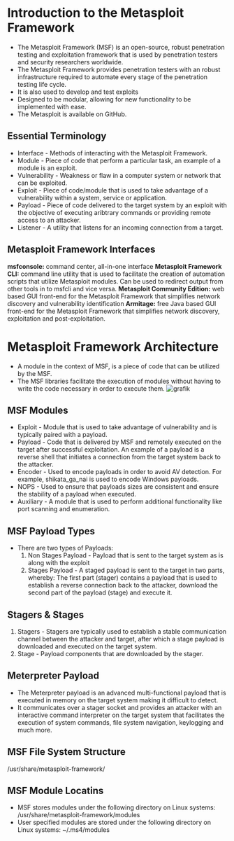 # Introduction to the Metasploit Framework

- The Metasploit Framework (MSF) is an open-source, robust penetration testing and exploitation framework that is used by penetration testers and security researchers worldwide.
- The Metasploit Framework provides penetration testers with an robust infrastructure required to automate every stage of the penetration testing life cycle.
- It is also used to develop and test exploits
- Designed to be modular, allowing for new functionality to be implemented with ease.
- The Metasploit is available on GitHub.

## Essential Terminology

- Interface - Methods of interacting with the Metasploit Framework.
- Module - Piece of code that perform a particular task, an example of a module is an exploit.
- Vulnerability - Weakness or flaw in a computer system or network that can be exploited.
- Exploit - Piece of code/module that is used to take advantage of a vulnerability within a system, service or application.
- Payload - Piece of code delivered to the target system by an exploit with the objective of executing aribtrary commands or providing remote access to an attacker.
- Listener - A utility that listens for an incoming connection from a target.

## Metasploit Framework Interfaces

**msfconsole:** command center, all-in-one interface
**Metasploit Framework CLI:** command line utility that is used to facilitate the creation of automation scripts that utilize Metasploit modules. Can be used to redirect output from other tools in to msfcli and vice versa.
**Metasploit Community Edition:** web based GUI front-end for the Metasploit Framework that simplifies network discovery and vulnerability identification
**Armitage:** free Java based GUI front-end for the Metasploit Framework that simplifies network discovery, exploitation and post-exploitation.

# Metasploit Framework Architecture 

- A module in the context of MSF, is a piece of code that can be utilized by the MSF.
- The MSF libraries facilitate the execution of modules without having to write the code necessary in order to execute them.
![grafik](https://github.com/user-attachments/assets/57b60297-278a-4dbc-8c0b-93ece700a027)

## MSF Modules

- Exploit - Module that is used to take advantage of vulnerability and is typically paired with a payload.
- Payload - Code that is delivered by MSF and remotely executed on the target after successful exploitation. An example of a payload is a reverse shell that initiates a connection from the target system back to the attacker.
- Encoder - Used to encode payloads in order to avoid AV detection.  For example, shikata_ga_nai is used to encode Windows payloads.
- NOPS - Used to ensure that payloads sizes are consistent and ensure the stability of a payload when executed.
- Auxiliary - A module that is used to perform additional functionality like port scanning and enumeration.

## MSF Payload Types

- There are two types of Payloads:
  1. Non Stages Payload - Payload that is sent to the target system as is along with the exploit
  2. Stages Payload - A staged payload is sent to the target in two parts, whereby:
     The first part (stager) contains a payload that is used to establish a reverse connection back to the attacker, download the second part of the payload (stage) and execute it.

## Stagers & Stages

1. Stagers - Stagers are typically used to establish a stable communication channel between the attacker and target, after which a stage payload is downloaded and executed on the target system.
2. Stage - Payload components that are downloaded by the stager.

## Meterpreter Payload

- The Meterpreter payload is an advanced multi-functional payload that is executed in memory on the target system making it difficult to detect.
- It communicates over a stager socket and provides an attacker with an interactive command interpreter on the target system that facilitates the execution of system commands, file system navigation, keylogging and much more.

## MSF File System Structure

/usr/share/metasploit-framework/

## MSF Module Locatins

- MSF stores modules under the following directory on Linux systems:
    /usr/share/metasploit-framework/modules
- User specified modules are stored under the following directory on Linux systems:
    ~/.ms4/modules






